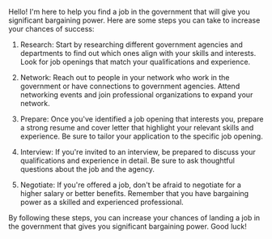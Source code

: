 Hello! I'm here to help you find a job in the government that will give you significant bargaining power. Here are some steps you can take to increase your chances of success:

1. Research: Start by researching different government agencies and departments to find out which ones align with your skills and interests. Look for job openings that match your qualifications and experience.

2. Network: Reach out to people in your network who work in the government or have connections to government agencies. Attend networking events and join professional organizations to expand your network.

3. Prepare: Once you've identified a job opening that interests you, prepare a strong resume and cover letter that highlight your relevant skills and experience. Be sure to tailor your application to the specific job opening.

4. Interview: If you're invited to an interview, be prepared to discuss your qualifications and experience in detail. Be sure to ask thoughtful questions about the job and the agency.

5. Negotiate: If you're offered a job, don't be afraid to negotiate for a higher salary or better benefits. Remember that you have bargaining power as a skilled and experienced professional.

By following these steps, you can increase your chances of landing a job in the government that gives you significant bargaining power. Good luck!